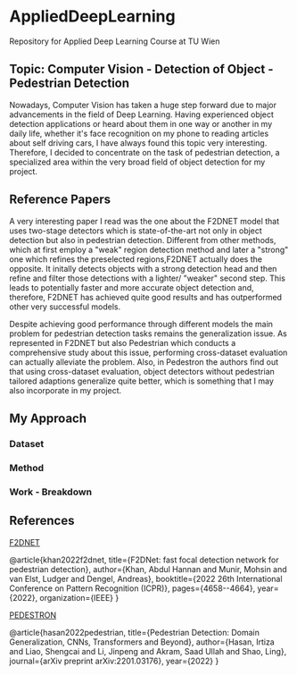 # AppliedDeepLearning
Repository for Applied Deep Learning Course at TU Wien


## Topic: Computer Vision - Detection of Object - Pedestrian Detection

Nowadays, Computer Vision has taken a huge step forward due to major advancements in the field of Deep Learning. Having experienced object detection applications or heard about them in one way or another in my daily life, whether it's face recognition on my phone to reading articles about self driving cars, I have always found this topic very interesting. Therefore, I decided to concentrate on the task of pedestrian detection, a specialized area within the very broad field of object detection for my project.


## Reference Papers

A very interesting paper I read was the one about the F2DNET model that uses two-stage detectors which is state-of-the-art not only in object detection but also in pedestrian detection. Different from other methods, which at first employ a "weak" region detection method and later a "strong" one which refines the preselected regions,F2DNET actually does the opposite. It initally detects objects with a strong detection head and then refine and filter those detections with a lighter/ "weaker" second step. This leads to potentially faster and more accurate object detection and, therefore, F2DNET has achieved quite good results and has outperformed other very successful models. 

Despite achieving good performance through different models the main problem for pedestrian detection tasks remains the generalization issue. As represented in F2DNET but also Pedestrian which conducts a comprehensive study about this issue, performing cross-dataset evaluation can actually alleviate the problem. Also, in Pedestron the authors find out that using cross-dataset evaluation, object detectors without pedestrian tailored adaptions generalize quite better, which is something that I may also incorporate in my project.


## My Approach



### Dataset

### Method


### Work - Breakdown












## References

[F2DNET](https://arxiv.org/pdf/2203.02331v2.pdf)

@article{khan2022f2dnet,
  title={F2DNet: fast focal detection network for pedestrian detection},
  author={Khan, Abdul Hannan and Munir, Mohsin and van Elst, Ludger and Dengel, Andreas},
  booktitle={2022 26th International Conference on Pattern Recognition (ICPR)},
  pages={4658--4664},
  year={2022},
  organization={IEEE}
}

[PEDESTRON](https://arxiv.org/pdf/2003.08799v7.pdf)

@article{hasan2022pedestrian,
  title={Pedestrian Detection: Domain Generalization, CNNs, Transformers and Beyond},
  author={Hasan, Irtiza and Liao, Shengcai and Li, Jinpeng and Akram, Saad Ullah and Shao, Ling},
  journal={arXiv preprint arXiv:2201.03176},
  year={2022}
}
















